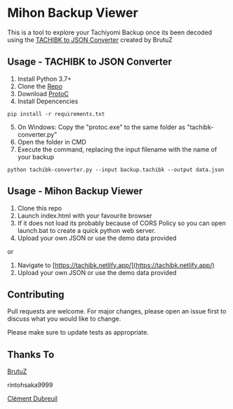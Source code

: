# Mihon Backup Viewer

This is a tool to explore your Tachiyomi Backup once its been decoded using the [TACHIBK to JSON Converter](https://github.com/BrutuZ/tachibk-converter) created by BrutuZ

## Usage - TACHIBK to JSON Converter

1. Install Python 3.7+
2. Clone the [Repo](https://github.com/BrutuZ/tachibk-converter)
3. Download [ProtoC](https://github.com/protocolbuffers/protobuf/releases/tag/v27.1)
4. Install Depencencies
```
pip install -r requirements.txt
```
5. On Windows: Copy the "protoc.exe" to the same folder as "tachibk-converter.py"
6. Open the folder in CMD
7. Execute the command, replacing the input filename with the name of your backup
```
python tachibk-converter.py --input backup.tachibk --output data.json
```


## Usage - Mihon Backup Viewer

1. Clone this repo
2. Launch index.html with your favourite browser
3. If it does not load its probably because of CORS Policy so you can open launch.bat to create a quick python web server.
4. Upload your own JSON or use the demo data provided

or 

1. Navigate to [https://tachibk.netlify.app/](https://tachibk.netlify.app/)
2. Upload your own JSON or use the demo data provided


## Contributing

Pull requests are welcome. For major changes, please open an issue first
to discuss what you would like to change.

Please make sure to update tests as appropriate.

## Thanks To
[BrutuZ](https://github.com/BrutuZ)

rintohsaka9999

[Clément Dubreuil](https://github.com/clementd64)
